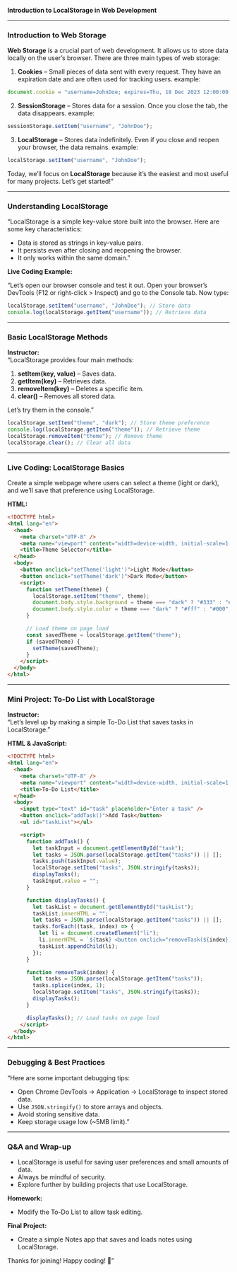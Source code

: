 **Introduction to LocalStorage in Web Development**

---

### **Introduction to Web Storage**

**Web Storage** is a crucial part of web development. It allows us to store data locally on the user’s browser. There are three main types of web storage:

1. **Cookies** – Small pieces of data sent with every request. They have an expiration date and are often used for tracking users.
   example:

```javascript
document.cookie = "username=JohnDoe; expires=Thu, 18 Dec 2023 12:00:00 UTC";
```

2. **SessionStorage** – Stores data for a session. Once you close the tab, the data disappears.
   example:

```javascript
sessionStorage.setItem("username", "JohnDoe");
```

3. **LocalStorage** – Stores data indefinitely. Even if you close and reopen your browser, the data remains.
   example:

```javascript
localStorage.setItem("username", "JohnDoe");
```

Today, we’ll focus on **LocalStorage** because it’s the easiest and most useful for many projects. Let’s get started!”

---

### **Understanding LocalStorage**

“LocalStorage is a simple key-value store built into the browser. Here are some key characteristics:

- Data is stored as strings in key-value pairs.
- It persists even after closing and reopening the browser.
- It only works within the same domain.”

**Live Coding Example:**

“Let’s open our browser console and test it out. Open your browser’s DevTools (F12 or right-click > Inspect) and go to the Console tab. Now type:

```javascript
localStorage.setItem("username", "JohnDoe"); // Store data
console.log(localStorage.getItem("username")); // Retrieve data
```

---

### **Basic LocalStorage Methods**

**Instructor:**  
“LocalStorage provides four main methods:

1. **setItem(key, value)** – Saves data.
2. **getItem(key)** – Retrieves data.
3. **removeItem(key)** – Deletes a specific item.
4. **clear()** – Removes all stored data.

Let’s try them in the console.”

```javascript
localStorage.setItem("theme", "dark"); // Store theme preference
console.log(localStorage.getItem("theme")); // Retrieve theme
localStorage.removeItem("theme"); // Remove theme
localStorage.clear(); // Clear all data
```

---

### **Live Coding: LocalStorage Basics**

Create a simple webpage where users can select a theme (light or dark), and we’ll save that preference using LocalStorage.

**HTML:**

```html
<!DOCTYPE html>
<html lang="en">
  <head>
    <meta charset="UTF-8" />
    <meta name="viewport" content="width=device-width, initial-scale=1.0" />
    <title>Theme Selector</title>
  </head>
  <body>
    <button onclick="setTheme('light')">Light Mode</button>
    <button onclick="setTheme('dark')">Dark Mode</button>
    <script>
      function setTheme(theme) {
        localStorage.setItem("theme", theme);
        document.body.style.background = theme === "dark" ? "#333" : "#fff";
        document.body.style.color = theme === "dark" ? "#fff" : "#000";
      }

      // Load theme on page load
      const savedTheme = localStorage.getItem("theme");
      if (savedTheme) {
        setTheme(savedTheme);
      }
    </script>
  </body>
</html>
```

---

### **Mini Project: To-Do List with LocalStorage**

**Instructor:**  
“Let’s level up by making a simple To-Do List that saves tasks in LocalStorage.”

**HTML & JavaScript:**

```html
<!DOCTYPE html>
<html lang="en">
  <head>
    <meta charset="UTF-8" />
    <meta name="viewport" content="width=device-width, initial-scale=1.0" />
    <title>To-Do List</title>
  </head>
  <body>
    <input type="text" id="task" placeholder="Enter a task" />
    <button onclick="addTask()">Add Task</button>
    <ul id="taskList"></ul>

    <script>
      function addTask() {
        let taskInput = document.getElementById("task");
        let tasks = JSON.parse(localStorage.getItem("tasks")) || [];
        tasks.push(taskInput.value);
        localStorage.setItem("tasks", JSON.stringify(tasks));
        displayTasks();
        taskInput.value = "";
      }

      function displayTasks() {
        let taskList = document.getElementById("taskList");
        taskList.innerHTML = "";
        let tasks = JSON.parse(localStorage.getItem("tasks")) || [];
        tasks.forEach((task, index) => {
          let li = document.createElement("li");
          li.innerHTML = `${task} <button onclick="removeTask(${index})">X</button>`;
          taskList.appendChild(li);
        });
      }

      function removeTask(index) {
        let tasks = JSON.parse(localStorage.getItem("tasks"));
        tasks.splice(index, 1);
        localStorage.setItem("tasks", JSON.stringify(tasks));
        displayTasks();
      }

      displayTasks(); // Load tasks on page load
    </script>
  </body>
</html>
```

---

### **Debugging & Best Practices**

“Here are some important debugging tips:

- Open Chrome DevTools → Application → LocalStorage to inspect stored data.
- Use `JSON.stringify()` to store arrays and objects.
- Avoid storing sensitive data.
- Keep storage usage low (~5MB limit).”

---

### **Q&A and Wrap-up**

- LocalStorage is useful for saving user preferences and small amounts of data.
- Always be mindful of security.
- Explore further by building projects that use LocalStorage.

**Homework:**

- Modify the To-Do List to allow task editing.

**Final Project:**

- Create a simple Notes app that saves and loads notes using LocalStorage.

Thanks for joining! Happy coding! 🚀”

